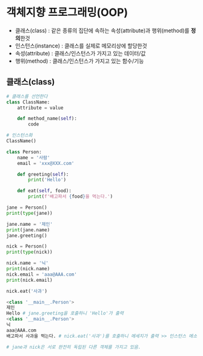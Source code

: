 # 객체지향 프로그래밍(OOP)

- 클래스(class) : 같은 종류의 집단에 속하는 속성(attribute)과 행위(method)를 **정의**한것
- 인스턴스(instance) : 클래스를 실제로 메모리상에 할당한것
- 속성(attribute) : 클래스/인스턴스가 가지고 있는 데이터/값
- 행위(method) : 클래스/인스턴스가 가지고 있는 함수/기능

## 클래스(class)
```python
# 클래스를 선언한다
class ClassName:
    attribute = value

    def method_name(self):
        code

# 인스턴스화
ClassName()
```

```python
class Person:
    name = '사람'
    email = 'xxx@XXX.com'

    def greeting(self):
        print('Hello')

    def eat(self, food):
        print(f'배고파서 {food}을 먹는다.')

jane = Person()
print(type(jane))

jane.name = '제인'
print(jane.name)
jane.greeting()

nick = Person()
print(type(nick))

nick.name = '닉'
print(nick.name)
nick.email = 'aaa@AAA.com'
print(nick.email)

nick.eat('사과')

<class '__main__.Person'>
제인
Hello # jane.greeting을 호출하니 'Hello'가 출력
<class '__main__.Person'>
닉
aaa@AAA.com
배고파서 사과을 먹는다. # nick.eat('사과')를 호출하니 메세지가 출력 >> 인스턴스 메소드

# jane과 nick은 서로 완전히 독립된 다른 객체를 가지고 있음.
```

